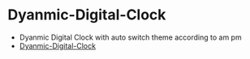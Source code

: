 # Dyanmic-Digital-Clock
- Dyanmic Digital Clock with auto switch theme according to am pm
- [Dyanmic-Digital-Clock](https://im-trismegistus.github.io/Dynamic-Digital-Clock/)

